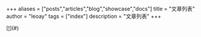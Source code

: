 +++
aliases = ["posts","articles","blog","showcase","docs"]
title = "文章列表"
author = "leoay"
tags = ["index"]
description = "文章列表"
+++


[[!](/images/whoami/Untitled-1.svg)](#)